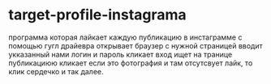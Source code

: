 # target-profile-instagrama
программа которая лайкает каждую публикацию в инстаграмме 
с помощью гугл драйевра открывает браузер с нужной страницей
вводит укказанный нами логин и пароль кликает вход
ищет на транице публикациюю кликает
если это фотография и там отсутсвует лайк, то клик сердечко и так далее. 
